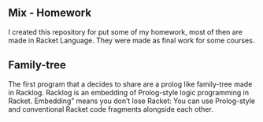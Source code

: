 Mix - Homework
--------------

I created this repository for put some of my homework, most of then are made in Racket Language. They were made as final work for some courses.

Family-tree
-----------

The first program that a decides to share are a prolog like family-tree made in Racklog. Racklog is an embedding of Prolog-style logic programming in Racket. Embedding” means you don’t lose Racket: You can use Prolog-style and conventional Racket code fragments alongside each other. 